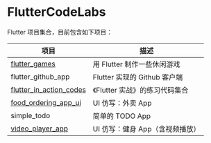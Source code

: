 # FlutterCodeLabs
Flutter 项目集合，目前包含如下项目：

| 项目                                                         | 描述                            |
| ------------------------------------------------------------ | ------------------------------- |
| [flutter_games](https://github.com/owenleexiaoyu/FlutterCodeLabs/tree/main/flutter_games) | 用 Flutter 制作一些休闲游戏     |
| flutter_github_app                                           | Flutter 实现的 Github 客户端    |
| [flutter_in_action_codes](https://github.com/owenleexiaoyu/FlutterCodeLabs/tree/main/flutter_in_action_codes) | 《Flutter 实战》的练习代码集合  |
| [food_ordering_app_ui](https://github.com/owenleexiaoyu/FlutterCodeLabs/tree/main/food_ordering_app_ui) | UI 仿写：外卖 App               |
| simple_todo                                                  | 简单的 TODO App                 |
| [video_player_app](https://github.com/owenleexiaoyu/FlutterCodeLabs/tree/main/video_player_app) | UI 仿写：健身 App（含视频播放） |

